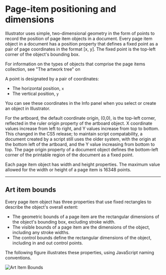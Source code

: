 # Page-item positioning and dimensions

Illustrator uses simple, two-dimensional geometry in the form of points to record the position of page item objects in a document. Every page item object in a document has a position property that defines a fixed point as a pair of page coordinates in the format [x, y]. The fixed point is the top-left corner of the object's bounding box.

For information on the types of objects that comprise the page items collection, see "The artwork tree" on

A point is designated by a pair of coordinates:

- The horizontal position, `x`
- The vertical position, `y`

You can see these coordinates in the Info panel when you select or create an object in Illustrator.

For the artboard, the default coordinate origin, (0,0), is the top-left corner, reflected in the ruler origin property of the artboard object. X coordinate values increase from left to right, and Y values increase from top to bottom. This changed in the CS5 release; to maintain script compatability, a document created by a script still uses the older system, with the origin at the bottom left of the artboard, and the Y value increasing from bottom to top. The page origin property of a document object defines the bottom-left corner of the printable region of the document as a fixed point.

Each page item object has width and height properties. The maximum value allowed for the width or height of a page item is 16348 points.

---

## Art item bounds

Every page item object has three properties that use fixed rectangles to describe the object's overall extent:

- The geometric bounds of a page item are the rectangular dimensions of the object's bounding box, excluding stroke width.
- The visible bounds of a page item are the dimensions of the object, including any stroke widths.
- The control bounds define the rectangular dimensions of the object, including in and out control points.

The following figure illustrates these properties, using JavaScript naming conventions.

![Art Item Bounds](../_static/artItemBounds.jpg)
